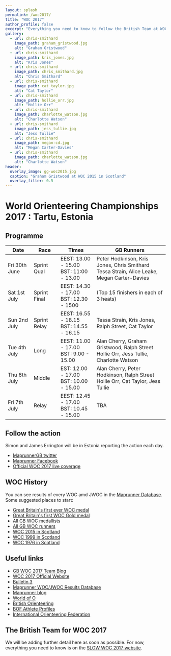 ```yaml
---
layout: splash
permalink: /woc2017/
title: "WOC 2017"
author_profile: false
excerpt: "Everything you need to know to follow the British Team at WOC 2017."
gallery:
  - url: chris-smithard 
    image_path: graham_gristwood.jpg
    alt: "Graham Gristwood"
  - url: chris-smithard 
    image_path: kris_jones.jpg
    alt: "Kris Jones"
  - url: chris-smithard 
    image_path: chris_smithard.jpg
    alt: "Chris Smithard"
  - url: chris-smithard 
    image_path: cat_taylor.jpg
    alt: "Cat Taylor"
  - url: chris-smithard 
    image_path: hollie_orr.jpg
    alt: "Hollie Orr"
  - url: chris-smithard 
    image_path: charlotte_watson.jpg
    alt: "Charlotte Watson"
  - url: chris-smithard 
    image_path: jess_tullie.jpg
    alt: "Jess Tullie"
  - url: chris-smithard 
    image_path: megan-cd.jpg
    alt: "Megan Carter-Davies"
  - url: chris-smithard 
    image_path: charlotte_watson.jpg
    alt: "Charlotte Watson"
header:
  overlay_image: gg-woc2015.jpg
  caption: "Graham Gristwood at WOC 2015 in Scotland"
  overlay_filter: 0.5
---
```

# World Orienteering Championships 2017 : Tartu, Estonia

## Programme

| Date          | Race         | Times                                      | GB Runners                                                                                     |
|---------------|--------------|--------------------------------------------|------------------------------------------------------------------------------------------------|
| Fri 30th June | Sprint Qual  | EEST: 13.00 - 15.00<br> BST: 11:00 - 13.00 | Peter Hodkinson, Kris Jones, Chris Smithard<br> Tessa Strain, Alice Leake, Megan Carter-Davies |
| Sat 1st July  | Sprint Final | EEST: 14.30 - 17.00<br> BST: 12.30 - 1500  | (Top 15 finishers in each of 3 heats)                                                          |
| Sun 2nd July  | Sprint Relay | EEST: 16.55 - 18.15<br> BST: 14.55 - 16.15 | Tessa Strain, Kris Jones, Ralph Street, Cat Taylor                                             |
| Tue 4th July  | Long         | EEST: 11.00 - 17.00<br> BST: 9.00 - 15.00  | Alan Cherry, Graham Gristwood, Ralph Street<br> Hollie Orr, Jess Tullie, Charlotte Watson      |
| Thu 6th July  | Middle       | EST: 12.00 - 17.00<br> BST: 10.00 - 15.00  | Alan Cherry, Peter Hodkinson, Ralph Street<br> Hollie Orr, Cat Taylor, Jess Tullie             |
| Fri 7th July  | Relay        | EEST: 12.45 - 17.00<br> BST: 10.45 - 15.00 | TBA                                                                                            |

## Follow the action

Simon and James Errington will be in Estonia reporting the action each day. 

* [MaprunnerGB twitter](https://twitter.com/MaprunnerGB)
* [Maprunner Facebook](https://www.facebook.com/Maprunner.co.uk/)
* [Official WOC 2017 live coverage](https://liveorienteering.com/#/)

## WOC History

You can see results of every WOC amd JWOC in the [Maprunner Database](https://www.maprunner.co.uk/wocdb/). Some suggested places to start:

* [Great Britain's first ever WOC medal](https://www.maprunner.co.uk/wocdb/woc/1993/women/long)
* [Great Britain's first WOC Gold medal](https://www.maprunner.co.uk/wocdb/woc/1999/women/short)
* [All GB WOC medallists](https://www.maprunner.co.uk/wocdb/medals/gbr/woc/all/all)
* [All GB WOC runners](https://www.maprunner.co.uk/wocdb/runners/person/gbr)
* [WOC 2015 in Scotland](https://www.maprunner.co.uk/wocdb/woc/2015/men/long)
* [WOC 1999 in Scotland](https://www.maprunner.co.uk/wocdb/woc/1999/men/long)
* [WOC 1976 in Scotland](https://www.maprunner.co.uk/wocdb/woc/1976/men/long)


## Useful links

* [GB WOC 2017 Team Blog](http://gbteamwoc2017.blogspot.co.uk/)
* [WOC 2017 Official Website](http://woc2017.ee/)
* [Bulletin 3](http://media.voog.com/0000/0040/6394/files/WOC2017%20infob%C3%BCllet%C3%A4%C3%A4n_V3_3.pdf)
* [Maprunner WOC/JWOC Results Database](https://www.maprunner.co.uk/wocdb)
* [Maprunner blog](https://maprunner.blogspot.co.uk/)
* [World of O](http://worldofo.com/)
* [British Orienteering](https://www.britishorienteering.org.uk/)
* [BOF Athlete Profiles](https://www.britishorienteering.org.uk/gbteams)
* [International Orienteering Federation](http://orienteering.org/)

## The British Team for WOC 2017

We will be adding further detail here as soon as possible. For now, everything you need to know is on the [SLOW WOC 2017 website](http://slow.org.uk/about/gb-woc-team-2017/).